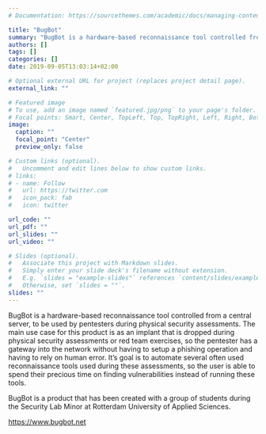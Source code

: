 ```yaml
---
# Documentation: https://sourcethemes.com/academic/docs/managing-content/

title: "BugBot"
summary: "BugBot is a hardware-based reconnaissance tool controlled from a central server, to be used by pentesters during physical security assessments."
authors: []
tags: []
categories: []
date: 2019-09-05T13:03:14+02:00

# Optional external URL for project (replaces project detail page).
external_link: ""

# Featured image
# To use, add an image named `featured.jpg/png` to your page's folder.
# Focal points: Smart, Center, TopLeft, Top, TopRight, Left, Right, BottomLeft, Bottom, BottomRight.
image:
  caption: ""
  focal_point: "Center"
  preview_only: false

# Custom links (optional).
#   Uncomment and edit lines below to show custom links.
# links:
# - name: Follow
#   url: https://twitter.com
#   icon_pack: fab
#   icon: twitter

url_code: ""
url_pdf: ""
url_slides: ""
url_video: ""

# Slides (optional).
#   Associate this project with Markdown slides.
#   Simply enter your slide deck's filename without extension.
#   E.g. `slides = "example-slides"` references `content/slides/example-slides.md`.
#   Otherwise, set `slides = ""`.
slides: ""
---
```

BugBot is a hardware-based reconnaissance tool controlled from a central server, to be used by pentesters during physical security assessments. The main use case for this product is as an implant that is dropped during physical security assessments or red team exercises, so the pentester has a gateway into the network without having to setup a phishing operation and having to rely on human error. It’s goal is to automate several often used reconnaissance tools used during these assessments, so the user is able to spend their precious time on finding vulnerabilities instead of running these tools.

BugBot is a product that has been created with a group of students during the Security Lab Minor at Rotterdam University of Applied Sciences.

https://www.bugbot.net